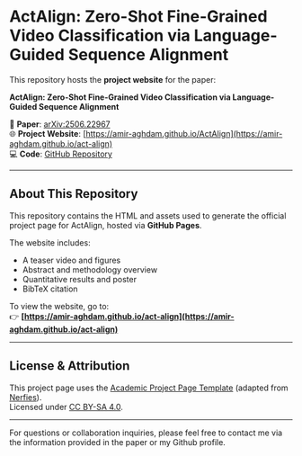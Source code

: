 # ActAlign: Zero-Shot Fine-Grained Video Classification via Language-Guided Sequence Alignment

This repository hosts the **project website** for the paper:

**ActAlign: Zero-Shot Fine-Grained Video Classification via Language-Guided Sequence Alignment**  

📄 **Paper**: [arXiv:2506.22967](https://arxiv.org/abs/2506.22967)  
🌐 **Project Website**: [https://amir-aghdam.github.io/ActAlign](https://amir-aghdam.github.io/act-align)  
💻 **Code**: [GitHub Repository](https://github.com/amir-aghdam/ActAlign)

---

## About This Repository

This repository contains the HTML and assets used to generate the official project page for ActAlign, hosted via **GitHub Pages**.

The website includes:
- A teaser video and figures
- Abstract and methodology overview
- Quantitative results and poster
- BibTeX citation

To view the website, go to:  
👉 **[https://amir-aghdam.github.io/act-align](https://amir-aghdam.github.io/act-align)**

---

## License & Attribution

This project page uses the [Academic Project Page Template](https://github.com/eliahuhorwitz/Academic-project-page-template) (adapted from [Nerfies](https://nerfies.github.io)).  
Licensed under [CC BY-SA 4.0](http://creativecommons.org/licenses/by-sa/4.0/).

---

For questions or collaboration inquiries, please feel free to contact me via the information provided in the paper or my Github profile.

